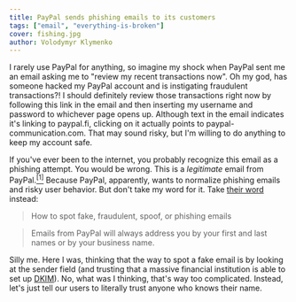 ```yaml
---
title: PayPal sends phishing emails to its customers
tags: ["email", "everything-is-broken"]
cover: fishing.jpg
author: Volodymyr Klymenko
---
```


<re-img
    src="fishing.jpg"
    title="Photo by Robson Hatsukami Morgan on Unsplash"
    href="https://unsplash.com/photos/qr7tsSwDOg0"
    >
</re-img>

I rarely use PayPal for anything, so imagine my shock when PayPal sent me an email asking me to "review my recent transactions now". Oh my god, has someone hacked my PayPal account and is instigating fraudulent transactions?! I should definitely review those transactions right now by following this link in the email and then inserting my username and password to whichever page opens up. Although text in the email indicates it's linking to paypal.fi, clicking on it actually points to paypal-communication.com. That may sound risky, but I'm willing to do anything to keep my account safe.

<re-img
    src="paypal_phishing1.jpg"
    title="Screenshot of PayPal phishing email"
    >
</re-img>

If you've ever been to the internet, you probably recognize this email as a phishing attempt. You would be wrong. This is a _legitimate_ email from PayPal.<a href="https://security.stackexchange.com/questions/182161/why-would-paypal-send-messages-from-another-domain" target="_blank"><sup>[1]</sup></a> Because PayPal, apparently, wants to normalize phishing emails and risky user behavior. But don't take my word for it. Take <a href="https://www.paypal.com/us/smarthelp/article/how-to-spot-fake-emails-faq2340">their word</a> instead:

> How to spot fake, fraudulent, spoof, or phishing emails

> Emails from PayPal will always address you by your first and last names or by your business name. 

Silly me. Here I was, thinking that the way to spot a fake email is by looking at the sender field (and trusting that a massive financial institution is able to set up <a href="https://en.wikipedia.org/wiki/DomainKeys_Identified_Mail">DKIM</a>). No, what was I thinking, that's way too complicated. Instead, let's just tell our users to literally trust anyone who knows their name.




